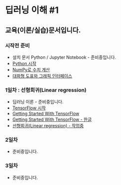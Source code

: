 # 딥러닝 이해 #1

## 교육(이론/실습)문서입니다.

### 시작전 준비
* 설치 문서 Python / Jupyter Notebook - 준비중입니다.
* [Python 시작](https://github.com/woozoo73/deep-learning-1/blob/master/00-00-hello-python.ipynb)
* [NumPy로 수치 계산](https://github.com/woozoo73/deep-learning-1/blob/master/00-01-hello-numpy.ipynb)
* [대화형 도표와 그래픽 인터페이스](https://github.com/woozoo73/deep-learning-1/blob/master/00-02-hello-plot.ipynb)

### 1일차 : 선형회귀(Linear regression)
* 딥러닝 이론 - 준비중입니다.
* [TensorFlow 시작](https://github.com/woozoo73/deep-learning-1/blob/master/01-00-hello-tensorflow.ipynb)
* [Getting Started With TensorFlow](https://github.com/woozoo73/deep-learning-1/blob/master/01-01-getting-started-with-tensorflow.ipynb)
* [Getting Started With TensorFlow - 한글](https://github.com/woozoo73/deep-learning-1/blob/master/01-01-getting-started-with-tensorflow-ko.ipynb)
* [선형회귀(Linear regression) - 작업중](https://github.com/woozoo73/deep-learning-1/blob/master/01-02-linear-regression.ipynb)

### 2일차
* 준비중입니다.

### 3일차
* 준비중입니다.
